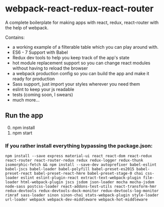 # webpack-react-redux-react-router
A complete boilerplate for making apps with react, redux, react-router with the help of webpack. 

Contains: 

* a working example of a filterable table which you can play around with.
* ES6 - 7 Support with Babel
* Redux dev tools to help you keep track of the app's state
* hot module replacement support so you can change react modules without having to reload the browser
* a webpack production config so you can build the app and make it ready for production
* Sass support, just import your styles wherever you need them
* eslint to keep your js readable
* tests (coming soon, I swears)
* much more...


## Run the app

0. npm install
0. npm start

### If you rather install everything bypassing the package.json:

```
npm install --save express material-ui react react-dom react-redux react-router react-router-redux redux redux-logger redux-thunk isomorphic-fetch && npm install --save-dev autoprefixer babel-eslint babel-jscs babel-loader babel-polyfill babel-preset-es2015 babel-preset-react babel-preset-react-hmre babel-preset-stage-0 chai css-loader eslint eslint-plugin-react extract-text-webpack-plugin file-loader html-webpack-plugin jscs jsdom json-loader mocha mocha-jsdom node-sass postcss-loader react-addons-test-utils react-transform-hmr redux-devtools redux-devtools-dock-monitor redux-devtools-log-monitor rimraf sass-loader sinon sinon-chai stats-webpack-plugin style-loader url-loader webpack webpack-dev-middleware webpack-hot-middleware
```